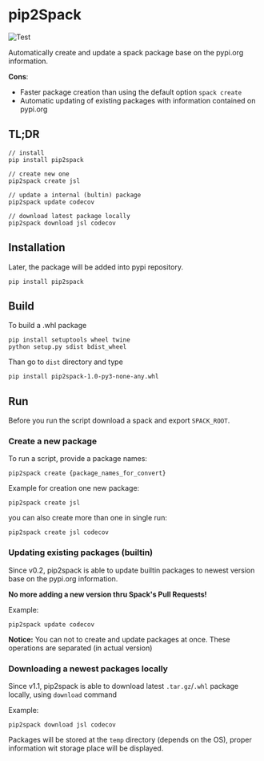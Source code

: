 # pip2Spack
![Test](https://github.com/NexSabre/pip2spack/workflows/Test/badge.svg?branch=master)

Automatically create and update a spack package base on the pypi.org information.

__Cons__:
 - Faster package creation than using the default option `spack create`
 - Automatic updating of existing packages with information contained on pypi.org
 
 
## TL;DR
```
// install 
pip install pip2spack 

// create new one
pip2spack create jsl

// update a internal (bultin) package
pip2spack update codecov 

// download latest package locally 
pip2spack download jsl codecov
```


## Installation
Later, the package will be added into pypi repository.
```
pip install pip2spack
```

## Build
To build a .whl package

```
pip install setuptools wheel twine
python setup.py sdist bdist_wheel
```

Than go to `dist` directory and type

```
pip install pip2spack-1.0-py3-none-any.whl
```

## Run
Before you run the script download a spack and export `SPACK_ROOT`. 
### Create a new package
To run a script, provide a package names:
```
pip2spack create {package_names_for_convert}
```

Example for creation one new package:
```
pip2spack create jsl 
```

you can also create more than one in single run:
```
pip2spack create jsl codecov
```

### Updating existing packages (builtin)
Since v0.2, pip2spack is able to update builtin packages to newest version base on the pypi.org information.

__No more adding a new version thru Spack's Pull Requests!__ 

Example:
```
pip2spack update codecov
```

__Notice:__ You can not to create and update packages at once. These operations are separated (in actual version)


### Downloading a newest packages locally
Since v1.1, pip2spack is able to download latest `.tar.gz`/`.whl` package locally, using `download` command

Example:
```
pip2spack download jsl codecov
```

Packages will be stored at the `temp` directory (depends on the OS), proper information wit storage place will be displayed.
